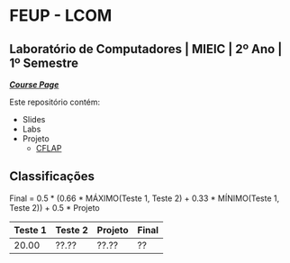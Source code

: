 # FEUP - LCOM

## Laboratório de Computadores | MIEIC | 2º Ano | 1º Semestre


[***Course Page***](https://sigarra.up.pt/feup/pt/ucurr_geral.ficha_uc_view?pv_ocorrencia_id=459473)


Este repositório contém:
- Slides
- Labs
- Projeto
   - [CFLAP](https://github.com/xico2001pt/lcom-cflap)

## Classificações

Final = 0.5 * (0.66 * MÁXIMO(Teste 1, Teste 2) + 0.33 * MÍNIMO(Teste 1, Teste 2)) + 0.5 * Projeto

| Teste 1 | Teste 2 | Projeto | Final
|---|---|---|---
| 20.00 | ??.?? | ??.?? | ??
